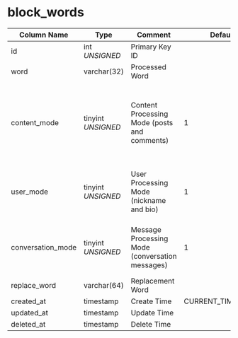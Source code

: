 # block_words

| Column Name | Type | Comment | Default | Null | Remark |
| --- | --- | --- | --- | --- | --- |
| id | int *UNSIGNED* | Primary Key ID |  | NO | Auto Increment |
| word | varchar(32) | Processed Word |  | NO | **Unique** |
| content_mode | tinyint *UNSIGNED* | Content Processing Mode (posts and comments) | 1 | NO | 1.No processing<br>2.Automatic replacement<br>3.Prohibited publication<br>4.Requires review after publication |
| user_mode | tinyint *UNSIGNED* | User Processing Mode (nickname and bio) | 1 | NO | 1.No processing<br>2.Automatic replacement<br>3.Prohibited use |
| conversation_mode | tinyint *UNSIGNED* | Message Processing Mode (conversation messages) | 1 | NO | 1.No processing<br>2.Automatic replacement<br>3.Prohibited sending |
| replace_word | varchar(64) | Replacement Word |  | YES |  |
| created_at | timestamp | Create Time | CURRENT_TIMESTAMP | NO |  |
| updated_at | timestamp | Update Time |  | YES |  |
| deleted_at | timestamp | Delete Time |  | YES |  |
